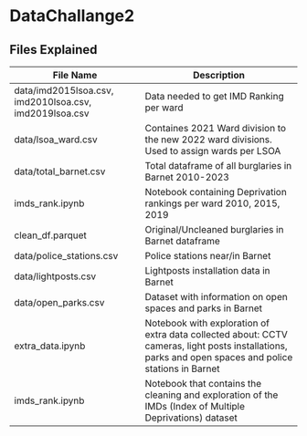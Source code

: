 # DataChallange2
## Files Explained
| File Name                                              | Description                                                                                                                                           |
|--------------------------------------------------------|-------------------------------------------------------------------------------------------------------------------------------------------------------|
| data/imd2015lsoa.csv, imd2010lsoa.csv, imd2019lsoa.csv | Data needed to get IMD Ranking per ward                                                                                                               |
| data/lsoa_ward.csv                                     | Containes 2021 Ward division to the new 2022 ward divisions. Used to assign wards per LSOA                                                            |
| data/total_barnet.csv                                  | Total dataframe of all burglaries in Barnet 2010-2023                                                                                                 |
| imds_rank.ipynb                                        | Notebook containing Deprivation rankings per ward 2010, 2015, 2019                                                                                    |
| clean_df.parquet                                       | Original/Uncleaned burglaries in Barnet dataframe                                                                                                     |
| data/police_stations.csv                               | Police stations near/in Barnet                                                                                                                        |
| data/lightposts.csv                                    | Lightposts installation data in Barnet                                                                                                                |
| data/open_parks.csv                                    | Dataset with information on open spaces and parks in Barnet                                                                                           |
| extra_data.ipynb                                       | Notebook with exploration of extra data collected about: CCTV cameras, light posts installations, parks and open spaces and police stations in Barnet |
| imds_rank.ipynb                                       | Notebook that contains the cleaning and exploration of the IMDs (Index of Multiple Deprivations) dataset   
